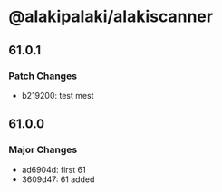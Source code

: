 # @alakipalaki/alakiscanner

## 61.0.1

### Patch Changes

- b219200: test mest

## 61.0.0

### Major Changes

- ad6904d: first 61
- 3609d47: 61 added
